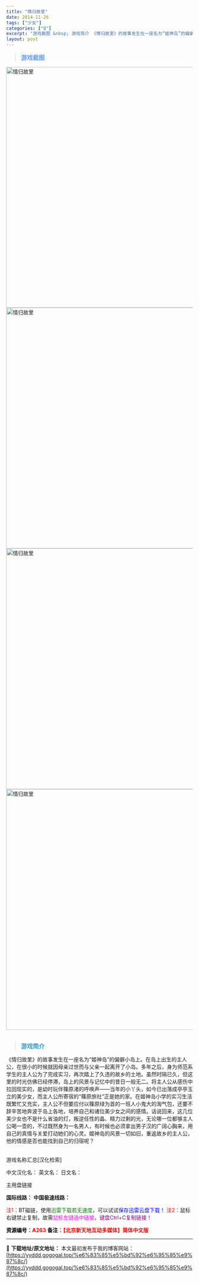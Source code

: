 ```yaml
---
title: "情归故里"
date: 2014-11-26
tags: ["少女"]
categories: ["Q"]
excerpt: "游戏截图 &nbsp; 游戏简介 《情归故里》的故事发生在一座名为“姬神岛”的偏僻小岛上。在岛上出生的主人公，在很小的时候就因母亲过世而与父亲一起离开了小岛。多年之后，身为师范系学生的主人公为了完成实习，再次踏上了久违的故乡的土地。虽然时隔已久，但这里的时光仿佛已经停滞，岛上的风景与记忆中的昔日一般&hellip;"
layout: post
---
```


<div>
<blockquote><b><span style="font-size: 12pt; color: #6699ff;">游戏截图</span></b></blockquote>
<div><img title="点击放大" src="https://yyddd.gogogal.top/wp-content/uploads/2025/04/20250430_6811f0ee68695.webp" alt="情归故里" width="650" /></div>
<div><img title="点击放大" src="https://yyddd.gogogal.top/wp-content/uploads/2025/04/20250430_6811f0f04ee37.webp" alt="情归故里" width="650" /></div>
<div><img title="点击放大" src="https://yyddd.gogogal.top/wp-content/uploads/2025/04/20250430_6811f0f20387a.webp" alt="情归故里" width="650" /></div>
<div><img title="点击放大" src="https://yyddd.gogogal.top/wp-content/uploads/2025/04/20250430_6811f0f37f6b8.webp" alt="情归故里" width="650" /></div>
&nbsp;
<blockquote><b><span style="font-size: 12pt; color: #3399cc;">游戏简介</span></b></blockquote>
<div>《情归故里》的故事发生在一座名为“姬神岛”的偏僻小岛上。在岛上出生的主人公，在很小的时候就因母亲过世而与父亲一起离开了小岛。多年之后，身为师范系学生的主人公为了完成实习，再次踏上了久违的故乡的土地。虽然时隔已久，但这里的时光仿佛已经停滞，岛上的风景与记忆中的昔日一般无二。将主人公从感伤中拉回现实的，是幼时玩伴篠原渚的呼唤声——当年的小丫头，如今已出落成亭亭玉立的美少女，而主人公所寄宿的“篠原旅社”正是她的家。在姬神岛小学的实习生活既繁忙又充实，主人公不但要应付以篠原绿为首的一班人小鬼大的淘气包，还要不辞辛苦地奔波于岛上各地，培养自己和诸位美少女之间的感情。话说回来，这几位美少女也不是什么省油的灯，叛逆任性的晶、精力过剩的光，无论哪一位都够主人公喝一壶的，不过既然身为一名男人，有时候也必须拿出男子汉的广阔心胸来，用自己的真情与关爱打动她们的心灵。姬神岛的风景一切如旧，重返故乡的主人公，他的情感是否也能找到自己的归宿呢？</div>
&nbsp;

游戏名称汇总[汉化检索]

中文汉化名：
英文名：
日文名：
</div>
<div class="panel panel-primary">
<div class="panel-heading">主用盘链接</div>
<div class="panel-body">

<b>国际线路：</b>
<b>中国极速线路：</b>


<span style="color: #ff0000;">注1：</span>BT磁链，使用<span style="color: #008000;">迅雷下载若无速度</span>，可以试试<span style="color: #0000ff;">保存迅雷云盘下载！</span>
<span style="color: #ff0000;">注2：</span>鼠标右键禁止复制，故需<span style="color: #ff00ff;">鼠标左键选中链接</span>，<span style="color: #800080;">键盘Ctrl+C复制链接！</span>

</div>
<div class="panel-footer"><span style="color: #ff0000;"><b><span style="color: #000000;">资源编号</span>：A263</b></span>
<span style="color: #ff0000;"><b><span style="color: #000000;">备注</span>：【北京新天地互动多媒体】简体中文版</b></span></div>
</div>

---
📖 **下载地址/原文地址：** 本文最初发布于我的博客网站：[https://yyddd.gogogal.top/%e6%83%85%e5%bd%92%e6%95%85%e9%87%8c/](https://yyddd.gogogal.top/%e6%83%85%e5%bd%92%e6%95%85%e9%87%8c/)
